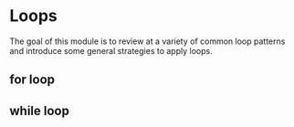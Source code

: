 # Loops

The goal of this module is to review at a variety of common loop patterns
and introduce some general strategies to apply loops.

## for loop

## while loop

